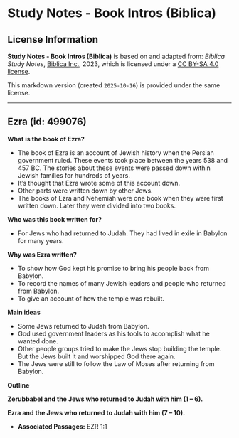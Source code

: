 # Study Notes - Book Intros (Biblica)

## License Information

**Study Notes - Book Intros (Biblica)** is based on and adapted from: _Biblica Study Notes_, [Biblica Inc.](https://www.biblica.com/), 2023, which is licensed under a [CC BY-SA 4.0 license](https://creativecommons.org/licenses/by-sa/4.0/legalcode.en).

This markdown version (created `2025-10-16`) is provided under the same license.



--------------------------------

## Ezra (id: 499076)

**What is the book of Ezra?**

* The book of Ezra is an account of Jewish history when the Persian government ruled. These events took place between the years 538 and 457 BC. The stories about these events were passed down within Jewish families for hundreds of years.
* It’s thought that Ezra wrote some of this account down.
* Other parts were written down by other Jews.
* The books of Ezra and Nehemiah were one book when they were first written down. Later they were divided into two books.

**Who was this book written for?**

* For Jews who had returned to Judah. They had lived in exile in Babylon for many years.

**Why was Ezra written?**

* To show how God kept his promise to bring his people back from Babylon.
* To record the names of many Jewish leaders and people who returned from Babylon.
* To give an account of how the temple was rebuilt.

**Main ideas**

* Some Jews returned to Judah from Babylon.
* God used government leaders as his tools to accomplish what he wanted done.
* Other people groups tried to make the Jews stop building the temple. But the Jews built it and worshipped God there again.
* The Jews were still to follow the Law of Moses after returning from Babylon.

**Outline**

**Zerubbabel and the Jews who returned to Judah with him (1 – 6\).**

**Ezra and the Jews who returned to Judah with him (7 – 10\).**

* **Associated Passages:** EZR 1:1

